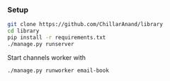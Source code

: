 ### Setup


```sh
git clone https://github.com/ChillarAnand/library
cd library
pip install -r requirements.txt
./manage.py runserver
```


Start channels worker with

```
./manage.py runworker email-book
```
